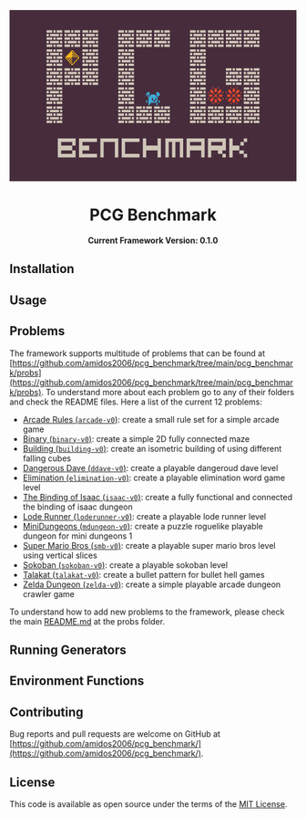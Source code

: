 <p align="center">
  <img height="300px" src="images/logo.png"/>
</p>
<h1 align="center">
PCG Benchmark
</h1>
<p align="center">
  <b>Current Framework Version: 0.1.0</b>
</p>

## Installation

## Usage

## Problems
The framework supports multitude of problems that can be found at [https://github.com/amidos2006/pcg_benchmark/tree/main/pcg_benchmark/probs](https://github.com/amidos2006/pcg_benchmark/tree/main/pcg_benchmark/probs). To understand more about each problem go to any of their folders and check the README files. Here a list of the current 12 problems:
- [Arcade Rules (`arcade-v0`)](https://github.com/amidos2006/pcg_benchmark/blob/main/pcg_benchmark/probs/arcaderules/README.md): create a small rule set for a simple arcade game
- [Binary (`binary-v0`)](https://github.com/amidos2006/pcg_benchmark/blob/main/pcg_benchmark/probs/binary/README.md): create a simple 2D fully connected maze
- [Building (`building-v0`)](https://github.com/amidos2006/pcg_benchmark/blob/main/pcg_benchmark/probs/building/README.md): create an isometric building of using different falling cubes
- [Dangerous Dave (`ddave-v0`)](https://github.com/amidos2006/pcg_benchmark/blob/main/pcg_benchmark/probs/ddave/README.md): create a playable dangeroud dave level
- [Elimination (`elimination-v0`)](https://github.com/amidos2006/pcg_benchmark/blob/main/pcg_benchmark/probs/elimination/README.md): create a playable elimination word game level
- [The Binding of Isaac (`isaac-v0`)](https://github.com/amidos2006/pcg_benchmark/blob/main/pcg_benchmark/probs/isaac/README.md): create a fully functional and connected the binding of isaac dungeon
- [Lode Runner (`loderunner-v0`)](https://github.com/amidos2006/pcg_benchmark/blob/main/pcg_benchmark/probs/loderunner/README.md): create a playable lode runner level
- [MiniDungeons (`mdungeon-v0`)](https://github.com/amidos2006/pcg_benchmark/blob/main/pcg_benchmark/probs/mdungeon/README.md): create a puzzle roguelike playable dungeon for mini dungeons 1
- [Super Mario Bros (`smb-v0`)](https://github.com/amidos2006/pcg_benchmark/blob/main/pcg_benchmark/probs/smb/README.md): create a playable super mario bros level using vertical slices
- [Sokoban (`sokoban-v0`)](https://github.com/amidos2006/pcg_benchmark/blob/main/pcg_benchmark/probs/sokoban/README.md): create a playable sokoban level
- [Talakat (`talakat-v0`)](https://github.com/amidos2006/pcg_benchmark/blob/main/pcg_benchmark/probs/talakat/README.md): create a bullet pattern for bullet hell games
- [Zelda Dungeon (`zelda-v0`)](https://github.com/amidos2006/pcg_benchmark/blob/main/pcg_benchmark/probs/zelda/README.md): create a simple playable arcade dungeon crawler game

To understand how to add new problems to the framework, please check the main [README.md](https://github.com/amidos2006/pcg_benchmark/blob/main/pcg_benchmark/probs/README.md) at the probs folder.

## Running Generators

## Environment Functions

## Contributing
Bug reports and pull requests are welcome on GitHub at [https://github.com/amidos2006/pcg_benchmark/](https://github.com/amidos2006/pcg_benchmark/).

## License
This code is available as open source under the terms of the [MIT License](https://opensource.org/licenses/MIT).